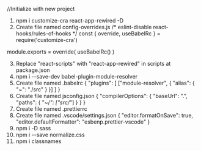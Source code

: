 //Initialize with new project

1. npm i customize-cra react-app-rewired -D
2. Create file named config-overrides.js
   /* eslint-disable react-hooks/rules-of-hooks */
   const { override, useBabelRc } = require('customize-cra')

module.exports = override(
useBabelRc()
)

3. Replace "react-scripts" with "react-app-rewired" in scripts at package.json
4. npm i --save-dev babel-plugin-module-resolver
5. Create file named .babelrc
   {
   "plugins": [
   ["module-resolver", {
   "alias": {
   "~": "./src"
   }
   }]
   ]
   }
6. Create file named jsconfig.json
   {
   "compilerOptions": {
   "baseUrl": ".",
   "paths": {
   "~/*": ["src/*"]
   }
   }
   }
7. Create file named .prettierrc
8. Create file named .vscode/settings.json
   {
   "editor.formatOnSave": true,
   "editor.defaultFormatter": "esbenp.prettier-vscode"
   }
9. npm i -D sass
10. npm i --save normalize.css
11. npm i classnames
